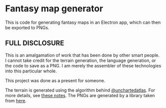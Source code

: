 # Fantasy map generator

This is code for generating fantasy maps in an Electron app, which can then be exported to PNGs. 

## FULL DISCLOSURE

This is an amalgamation of work that has been done by other smart people. I cannot take credit for the terrain generation, the language generation, or the code to save as a PNG. I am merely the assembler of these technologies into this particular whole. 

This project was done as a present for someone. 

The terrain is generated using the algorithm behind [@unchartedatlas][uncharted]. For more details, see [these notes][notes].
The PNGs are generated by a library taken from [here][svg]. 

[uncharted]: https://twitter.com/unchartedatlas
[notes]: http://mewo2.com/notes/terrain/
[svg]: https://github.com/exupero/saveSvgAsPng
